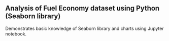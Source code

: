 ## Analysis of Fuel Economy dataset using Python (Seaborn library)

Demonstrates basic knowledge of Seaborn library and charts using Jupyter notebook.
